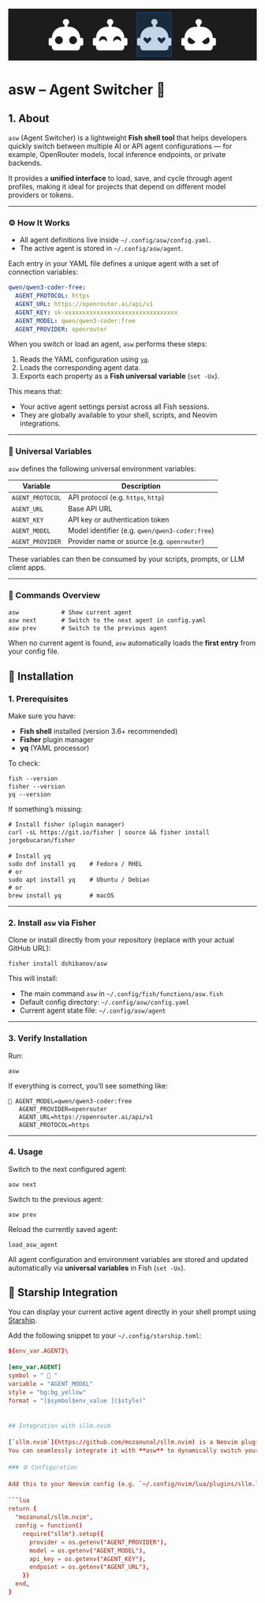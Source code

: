 
<p align="center">
  <img src="agents.png" alt="🤖">
</p>


# asw – Agent Switcher 🧠

## 1. About

`asw` (Agent Switcher) is a lightweight **Fish shell tool** that helps developers quickly switch between multiple AI or API agent configurations — for example, OpenRouter models, local inference endpoints, or private backends.

It provides a **unified interface** to load, save, and cycle through agent profiles, making it ideal for projects that depend on different model providers or tokens.

---

### ⚙️ How It Works

- All agent definitions live inside `~/.config/asw/config.yaml`.
- The active agent is stored in `~/.config/asw/agent`.

Each entry in your YAML file defines a unique agent with a set of connection variables:

```yaml
qwen/qwen3-coder-free:
  AGENT_PROTOCOL: https
  AGENT_URL: https://openrouter.ai/api/v1
  AGENT_KEY: sk-xxxxxxxxxxxxxxxxxxxxxxxxxxxxxxxx
  AGENT_MODEL: qwen/qwen3-coder:free
  AGENT_PROVIDER: openrouter
```

When you switch or load an agent, `asw` performs these steps:

1. Reads the YAML configuration using [`yq`](https://github.com/mikefarah/yq).
2. Loads the corresponding agent data.
3. Exports each property as a **Fish universal variable** (`set -Ux`).

This means that:

- Your active agent settings persist across all Fish sessions.
- They are globally available to your shell, scripts, and Neovim integrations.

---

### 🧩 Universal Variables

`asw` defines the following universal environment variables:

| Variable         | Description                                     |
| ---------------- | ----------------------------------------------- |
| `AGENT_PROTOCOL` | API protocol (e.g. `https`, `http`)             |
| `AGENT_URL`      | Base API URL                                    |
| `AGENT_KEY`      | API key or authentication token                 |
| `AGENT_MODEL`    | Model identifier (e.g. `qwen/qwen3-coder:free`) |
| `AGENT_PROVIDER` | Provider name or source (e.g. `openrouter`)     |

These variables can then be consumed by your scripts, prompts, or LLM client apps.

---

### 🧭 Commands Overview

```fish
asw            # Show current agent
asw next       # Switch to the next agent in config.yaml
asw prev       # Switch to the previous agent
```

When no current agent is found, `asw` automatically loads the **first entry** from your config file.


## 🧭 Installation

### 1. Prerequisites

Make sure you have:

- **Fish shell** installed (version 3.6+ recommended)
- **Fisher** plugin manager
- **yq** (YAML processor)

To check:

```fish
fish --version
fisher --version
yq --version
```

If something’s missing:

```fish
# Install fisher (plugin manager)
curl -sL https://git.io/fisher | source && fisher install jorgebucaran/fisher

# Install yq
sudo dnf install yq    # Fedora / RHEL
# or
sudo apt install yq    # Ubuntu / Debian
# or
brew install yq        # macOS
```

---

### 2. Install `asw` via Fisher

Clone or install directly from your repository (replace with your actual GitHub URL):

```fish
fisher install dshibanov/asw
```

This will install:

- The main command `asw` in `~/.config/fish/functions/asw.fish`
- Default config directory: `~/.config/asw/config.yaml`
- Current agent state file: `~/.config/asw/agent`

---

### 3. Verify Installation

Run:

```fish
asw
```

If everything is correct, you’ll see something like:

```
🐚 AGENT_MODEL=qwen/qwen3-coder:free
   AGENT_PROVIDER=openrouter
   AGENT_URL=https://openrouter.ai/api/v1
   AGENT_PROTOCOL=https
```

---

### 4. Usage

Switch to the next configured agent:

```fish
asw next
```

Switch to the previous agent:

```fish
asw prev
```

Reload the currently saved agent:

```fish
load_asw_agent
```

All agent configuration and environment variables are stored and updated automatically via **universal variables** in Fish (`set -Ux`).


## 🌟 Starship Integration

You can display your current active agent directly in your shell prompt using [Starship](https://starship.rs).

Add the following snippet to your `~/.config/starship.toml`:

```toml
${env_var.AGENT}\

[env_var.AGENT]
symbol = " 󱚥 "
variable = "AGENT_MODEL"
style = "bg:bg_yellow"
format = "[$symbol$env_value ]($style)"


## Integration with sllm.nvim

[`sllm.nvim`](https://github.com/mozanunal/sllm.nvim) is a Neovim plugin for interacting with Large Language Models (LLMs) directly from your editor.  
You can seamlessly integrate it with **asw** to dynamically switch your active LLM provider, model, and key.

### ⚙️ Configuration

Add this to your Neovim config (e.g. `~/.config/nvim/lua/plugins/sllm.lua`):

```lua
return {
  "mozanunal/sllm.nvim",
  config = function()
    require("sllm").setup({
      provider = os.getenv("AGENT_PROVIDER"),
      model = os.getenv("AGENT_MODEL"),
      api_key = os.getenv("AGENT_KEY"),
      endpoint = os.getenv("AGENT_URL"),
    })
  end,
}



